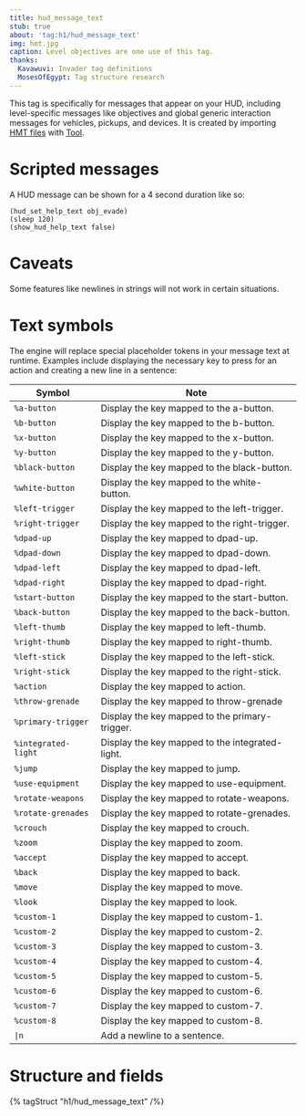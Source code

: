```yaml
---
title: hud_message_text
stub: true
about: 'tag:h1/hud_message_text'
img: hmt.jpg
caption: Level objectives are one use of this tag.
thanks:
  Kavawuvi: Invader tag definitions
  MosesOfEgypt: Tag structure research
---
```

This tag is specifically for messages that appear on your HUD, including level-specific messages like objectives and global generic interaction messages for vehicles, pickups, and devices. It is created by importing [HMT files](~hmt) with [Tool](~h1-tool#hud-messages).

# Scripted messages
A HUD message can be shown for a 4 second duration like so:

```hsc
(hud_set_help_text obj_evade)
(sleep 120)
(show_hud_help_text false)
```

# Caveats
Some features like newlines in strings will not work in certain situations.

# Text symbols
The engine will replace special placeholder tokens in your message text at runtime. Examples include displaying the necessary key to press for an action and creating a new line in a sentence:

| Symbol               | Note                                                                                                                                |
| -------------------- | ----------------------------------------------------------------------------------------------------------------------------------- |
| `%a-button`          | Display the key mapped to the a-button.                                                                                             |
| `%b-button`          | Display the key mapped to the b-button.                                                                                             |
| `%x-button`          | Display the key mapped to the x-button.                                                                                             |
| `%y-button`          | Display the key mapped to the y-button.                                                                                             |
| `%black-button`      | Display the key mapped to the black-button.                                                                                         |
| `%white-button`      | Display the key mapped to the white-button.                                                                                         |
| `%left-trigger`      | Display the key mapped to the left-trigger.                                                                                         |
| `%right-trigger`     | Display the key mapped to the right-trigger.                                                                                        |
| `%dpad-up`           | Display the key mapped to dpad-up.                                                                                                  |
| `%dpad-down`         | Display the key mapped to dpad-down.                                                                                                |
| `%dpad-left`         | Display the key mapped to dpad-left.                                                                                                |
| `%dpad-right`        | Display the key mapped to dpad-right.                                                                                               |
| `%start-button`      | Display the key mapped to the start-button.                                                                                         |
| `%back-button`       | Display the key mapped to the back-button.                                                                                          |
| `%left-thumb`        | Display the key mapped to left-thumb.                                                                                               |
| `%right-thumb`       | Display the key mapped to right-thumb.                                                                                              |
| `%left-stick`        | Display the key mapped to the left-stick.                                                                                           |
| `%right-stick`       | Display the key mapped to the right-stick.                                                                                          |
| `%action`            | Display the key mapped to action.                                                                                                   |
| `%throw-grenade`     | Display the key mapped to throw-grenade                                                                                             |
| `%primary-trigger`   | Display the key mapped to the primary-trigger.                                                                                      |
| `%integrated-light`  | Display the key mapped to the integrated-light.                                                                                     |
| `%jump`              | Display the key mapped to jump.                                                                                                     |
| `%use-equipment`     | Display the key mapped to use-equipment.                                                                                            |
| `%rotate-weapons`    | Display the key mapped to rotate-weapons.                                                                                           |
| `%rotate-grenades`   | Display the key mapped to rotate-grenades.                                                                                          |
| `%crouch`            | Display the key mapped to crouch.                                                                                                   |
| `%zoom`              | Display the key mapped to zoom.                                                                                                     |
| `%accept`            | Display the key mapped to accept.                                                                                                   |
| `%back`              | Display the key mapped to back.                                                                                                     |
| `%move`              | Display the key mapped to move.                                                                                                     |
| `%look`              | Display the key mapped to look.                                                                                                     |
| `%custom-1`          | Display the key mapped to custom-1.                                                                                                 |
| `%custom-2`          | Display the key mapped to custom-2.                                                                                                 |
| `%custom-3`          | Display the key mapped to custom-3.                                                                                                 |
| `%custom-4`          | Display the key mapped to custom-4.                                                                                                 |
| `%custom-5`          | Display the key mapped to custom-5.                                                                                                 |
| `%custom-6`          | Display the key mapped to custom-6.                                                                                                 |
| `%custom-7`          | Display the key mapped to custom-7.                                                                                                 |
| `%custom-8`          | Display the key mapped to custom-8.                                                                                                 |
| `\|n`                | Add a newline to a sentence.                                                                                                        |

# Structure and fields

{% tagStruct "h1/hud_message_text" /%}
